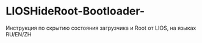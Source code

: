 # LIOSHideRoot-Bootloader-
Инструкция по скрытию состояния загрузчика и Root от LIOS, на языках RU/EN/ZH
